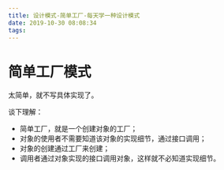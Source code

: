 ```yaml
---
title: 设计模式-简单工厂-每天学一种设计模式
date: 2019-10-30 08:08:34
tags:
---
```


# 简单工厂模式

太简单，就不写具体实现了。

谈下理解：

* 简单工厂，就是一个创建对象的工厂；
* 对象的使用者不需要知道该对象的实现细节，通过接口调用；
* 对象的创建通过工厂来创建；
* 调用者通过对象实现的接口调用对象，这样就不必知道实现细节。
